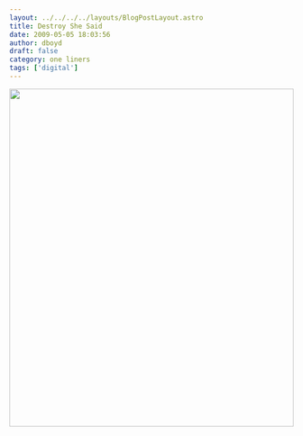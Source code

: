 ```yaml
---
layout: ../../../../layouts/BlogPostLayout.astro
title: Destroy She Said
date: 2009-05-05 18:03:56
author: dboyd
draft: false
category: one liners
tags: ['digital']
---
```

<img
    srcset="https://img.selfiespirits.com/images/2009/05/destroySheSaid_480.avif 480w"
    sizes="(max-width: 480px) 100vw"
    src="https://img.selfiespirits.com/images/2009/05/destroySheSaid.jpg"
    alt=""
    style="width: clamp(0px, 100%, 600px); height: auto;"
/>

